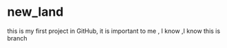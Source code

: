 # new_land
this is my first project in GitHub, it is important to me ,
I know ,I know this is branch
